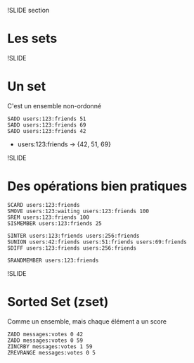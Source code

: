 !SLIDE section
# Les sets #

!SLIDE
# Un set #
C'est un ensemble non-ordonné

    SADD users:123:friends 51
    SADD users:123:friends 69
    SADD users:123:friends 42

* users:123:friends → {42, 51, 69}

!SLIDE
# Des opérations bien pratiques #

    SCARD users:123:friends
    SMOVE users:123:waiting users:123:friends 100
    SREM users:123:friends 100
    SISMEMBER users:123:friends 25

    SINTER users:123:friends users:256:friends
    SUNION users:42:friends users:51:friends users:69:friends
    SDIFF users:123:friends users:256:friends

    SRANDMEMBER users:123:friends

!SLIDE
# Sorted Set (zset) #
Comme un ensemble, mais chaque élément a un score

    ZADD messages:votes 0 42
    ZADD messages:votes 0 59
    ZINCRBY messages:votes 1 59
    ZREVRANGE messages:votes 0 5

